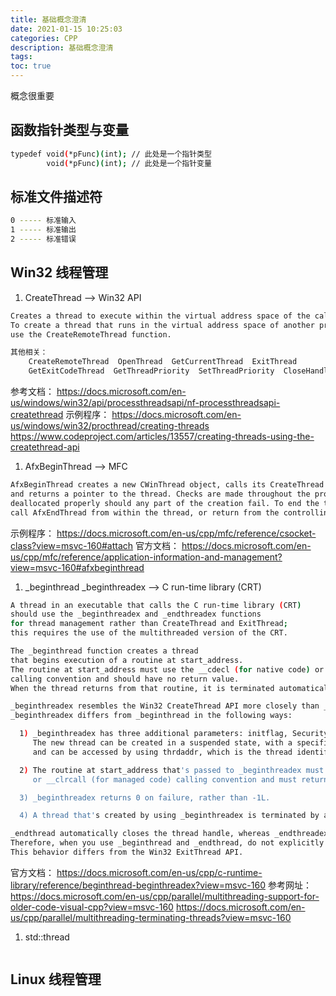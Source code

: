 ```yaml
---
title: 基础概念澄清
date: 2021-01-15 10:25:03
categories: CPP
description: 基础概念澄清
tags:
toc: true
---
```


概念很重要

<!-- More -->

## 函数指针类型与变量

``` bash
typedef void(*pFunc)(int); // 此处是一个指针类型
        void(*pFunc)(int); // 此处是一个指针变量
```

## 标准文件描述符
``` bash
0 ----- 标准输入
1 ----- 标准输出
2 ----- 标准错误
```

## Win32 线程管理
1. CreateThread  -->  Win32 API
``` bash
Creates a thread to execute within the virtual address space of the calling process.
To create a thread that runs in the virtual address space of another process,
use the CreateRemoteThread function.

其他相关：
    CreateRemoteThread  OpenThread  GetCurrentThread  ExitThread
    GetExitCodeThread  GetThreadPriority  SetThreadPriority  CloseHandle
```
参考文档：
https://docs.microsoft.com/en-us/windows/win32/api/processthreadsapi/nf-processthreadsapi-createthread
示例程序：
https://docs.microsoft.com/en-us/windows/win32/procthread/creating-threads
https://www.codeproject.com/articles/13557/creating-threads-using-the-createthread-api

1. AfxBeginThread  --> MFC
``` bash
AfxBeginThread creates a new CWinThread object, calls its CreateThread function to start executing the thread, 
and returns a pointer to the thread. Checks are made throughout the procedure to make sure all objects are 
deallocated properly should any part of the creation fail. To end the thread, 
call AfxEndThread from within the thread, or return from the controlling function of the worker thread.
```
示例程序：
https://docs.microsoft.com/en-us/cpp/mfc/reference/csocket-class?view=msvc-160#attach
官方文档：
https://docs.microsoft.com/en-us/cpp/mfc/reference/application-information-and-management?view=msvc-160#afxbeginthread

1. \_beginthread \_beginthreadex  --> C run-time library (CRT) 
``` bash
A thread in an executable that calls the C run-time library (CRT) 
should use the _beginthreadex and _endthreadex functions 
for thread management rather than CreateThread and ExitThread;
this requires the use of the multithreaded version of the CRT.

The _beginthread function creates a thread 
that begins execution of a routine at start_address. 
The routine at start_address must use the __cdecl (for native code) or __clrcall (for managed code) 
calling convention and should have no return value. 
When the thread returns from that routine, it is terminated automatically.

_beginthreadex resembles the Win32 CreateThread API more closely than _beginthread does.
_beginthreadex differs from _beginthread in the following ways:

  1) _beginthreadex has three additional parameters: initflag, Security, and threadaddr. 
     The new thread can be created in a suspended state, with a specified security, 
     and can be accessed by using thrdaddr, which is the thread identifier.

  2) The routine at start_address that's passed to _beginthreadex must use the __stdcall (for native code) 
     or __clrcall (for managed code) calling convention and must return a thread exit code.

  3) _beginthreadex returns 0 on failure, rather than -1L.

  4) A thread that's created by using _beginthreadex is terminated by a call to _endthreadex.

_endthread automatically closes the thread handle, whereas _endthreadex does not. 
Therefore, when you use _beginthread and _endthread, do not explicitly close the thread handle by calling the Win32 CloseHandle API.
This behavior differs from the Win32 ExitThread API.
```
官方文档：
https://docs.microsoft.com/en-us/cpp/c-runtime-library/reference/beginthread-beginthreadex?view=msvc-160
参考网址：
https://docs.microsoft.com/en-us/cpp/parallel/multithreading-support-for-older-code-visual-cpp?view=msvc-160
https://docs.microsoft.com/en-us/cpp/parallel/multithreading-terminating-threads?view=msvc-160

1. std::thread
``` bash
```

## Linux  线程管理

